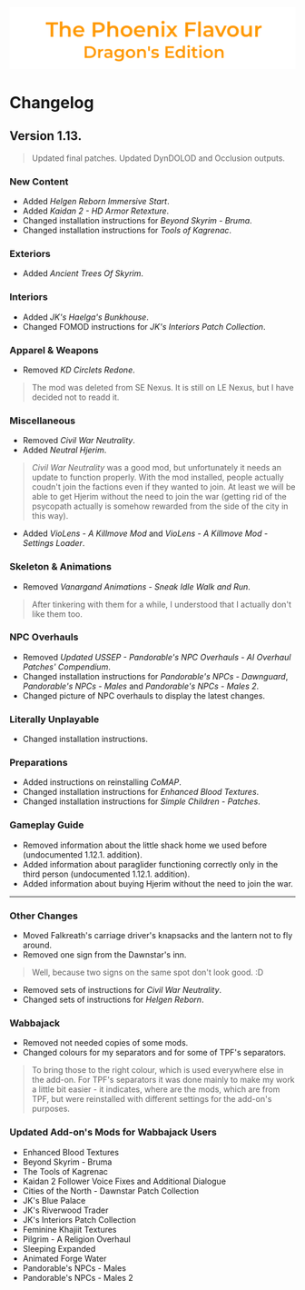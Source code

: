 ![image](images/Banner.png)

# Changelog

## Version 1.13.

> Updated final patches. Updated DynDOLOD and Occlusion outputs.

### New Content

* Added _Helgen Reborn Immersive Start_.
* Added _Kaidan 2 - HD Armor Retexture_.
* Changed installation instructions for _Beyond Skyrim - Bruma_.
* Changed installation instructions for _Tools of Kagrenac_.

### Exteriors

* Added _Ancient Trees Of Skyrim_.

### Interiors

* Added _JK's Haelga's Bunkhouse_.
* Changed FOMOD instructions for _JK's Interiors Patch Collection_.

### Apparel & Weapons

* Removed _KD Circlets Redone_.
> The mod was deleted from SE Nexus. It is still on LE Nexus, but I have decided not to readd it.

### Miscellaneous

* Removed _Civil War Neutrality_.
* Added _Neutral Hjerim_.
> _Civil War Neutrality_ was a good mod, but unfortunately it needs an update to function properly. With the mod installed, people actually coudn't join the factions even if they wanted to join. At least we will be able to get Hjerim without the need to join the war (getting rid of the psycopath actually is somehow rewarded from the side of the city in this way).
* Added _VioLens - A Killmove Mod_ and _VioLens - A Killmove Mod - Settings Loader_.

### Skeleton & Animations

* Removed _Vanargand Animations - Sneak Idle Walk and Run_.
> After tinkering with them for a while, I understood that I actually don't like them too.

### NPC Overhauls

* Removed _Updated USSEP - Pandorable's NPC Overhauls - AI Overhaul Patches' Compendium_.
* Changed installation instructions for _Pandorable's NPCs - Dawnguard_, _Pandorable's NPCs - Males_ and _Pandorable's NPCs - Males 2_.
* Changed picture of NPC overhauls to display the latest changes.

### Literally Unplayable

* Changed installation instructions.

### Preparations

* Added instructions on reinstalling _CoMAP_.
* Changed installation instructions for _Enhanced Blood Textures_.
* Changed installation instructions for _Simple Children - Patches_.

### Gameplay Guide

* Removed information about the little shack home we used before (undocumented 1.12.1. addition).
* Added information about paraglider functioning correctly only in the third person (undocumented 1.12.1. addition).
* Added information about buying Hjerim without the need to join the war.

---

### Other Changes

* Moved Falkreath's carriage driver's knapsacks and the lantern not to fly around. 
* Removed one sign from the Dawnstar's inn.
> Well, because two signs on the same spot don't look good. :D
* Removed sets of instructions for _Civil War Neutrality_.
* Changed sets of instructions for _Helgen Reborn_.

### Wabbajack

* Removed not needed copies of some mods.
* Changed colours for my separators and for some of TPF's separators.
> To bring those to the right colour, which is used everywhere else in the add-on. For TPF's separators it was done mainly to make my work a little bit easier - it indicates, where are the mods, which are from TPF, but were reinstalled with different settings for the add-on's purposes.

### Updated Add-on's Mods for Wabbajack Users

* Enhanced Blood Textures
* Beyond Skyrim - Bruma
* The Tools of Kagrenac
* Kaidan 2 Follower Voice Fixes and Additional Dialogue
* Cities of the North - Dawnstar Patch Collection
* JK's Blue Palace
* JK's Riverwood Trader
* JK's Interiors Patch Collection
* Feminine Khajiit Textures
* Pilgrim - A Religion Overhaul
* Sleeping Expanded
* Animated Forge Water
* Pandorable's NPCs - Males
* Pandorable's NPCs - Males 2
